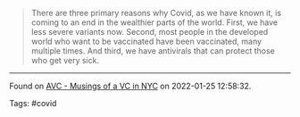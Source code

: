 > There are three primary reasons why Covid, as we have known it, is coming to an end in the wealthier parts of the world. First, we have less severe variants now. Second, most people in the developed world who want to be vaccinated have been vaccinated, many multiple times. And third, we have antivirals that can protect those who get very sick.

---
Found on [AVC - Musings of a VC in NYC](https://avc.com/) on 2022-01-25 12:58:32.

Tags: #covid
